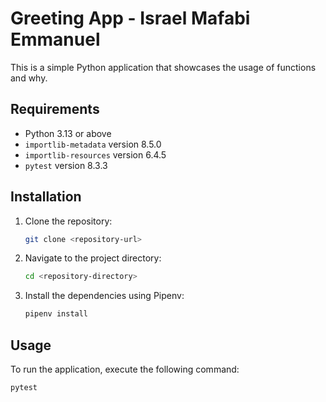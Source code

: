 # Greeting App - Israel Mafabi Emmanuel

This is a simple Python application that showcases the usage of functions and why.

## Requirements

- Python 3.13 or above
- `importlib-metadata` version 8.5.0
- `importlib-resources` version 6.4.5
- `pytest` version 8.3.3

## Installation

1. Clone the repository:
    ```sh
    git clone <repository-url>
    ```

2. Navigate to the project directory:
    ```sh
    cd <repository-directory>
    ```

3. Install the dependencies using Pipenv:
    ```sh
    pipenv install
    ```

## Usage

To run the application, execute the following command:
```sh
pytest
```